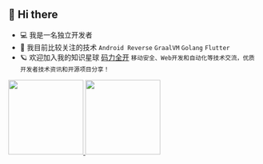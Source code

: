 ## 👋 Hi there

<!--
**westinyang/westinyang** is a ✨ _special_ ✨ repository because its `README.md` (this file) appears on your GitHub profile.

Here are some ideas to get you started:

- 🔭 I’m currently working on ...
- 🌱 I’m currently learning ...
- 👯 I’m looking to collaborate on ...
- 🤔 I’m looking for help with ...
- 💬 Ask me about ...
- 📫 How to reach me: ...
- 😄 Pronouns: ...
- ⚡ Fun fact: ...
-->

- 💻 我是一名独立开发者
- 🌱 我目前比较关注的技术 `Android Reverse` `GraalVM` `Golang` `Flutter`
- 🪐 欢迎加入我的知识星球 [码力全开](https://wx.zsxq.com/dweb2/index/group/88851411428422) `移动安全、Web开发和自动化等技术交流，优质开发者技术资讯和开源项目分享！`

<!--
## 📊 My stats
-->

<div float="left">
  <a href="https://github.com/anuraghazra/github-readme-stats">
    <img src="https://github-readme-stats.vercel.app/api?username=westinyang&show_icons=true&hide_title=true&hide_border=true&theme=graywhite&bg_color=0,EC6C6C,FFD479,FFFC79,73FA79&locale=" height="150">
  </a>
  <a href="https://github.com/anuraghazra/github-readme-stats">
    <img src="https://github-readme-stats.vercel.app/api/top-langs/?username=westinyang&langs_count=6&hide_title=true&hide_border=true&layout=compact&theme=graywhite&bg_color=0,73FA79,73FDFF,D783FF&locale=" height="150" />
  </a>
</div>
